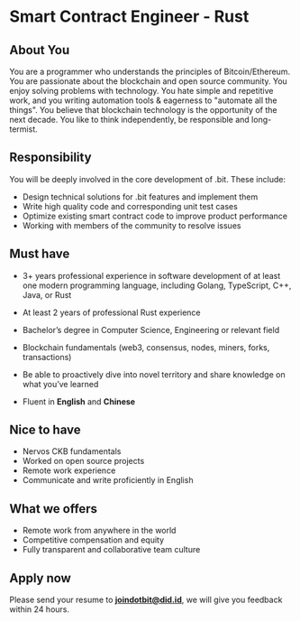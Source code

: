# Smart Contract Engineer - Rust

## About You

You are a programmer who understands the principles of Bitcoin/Ethereum. You are passionate about the blockchain and open source community. You enjoy solving problems with technology. You hate simple and repetitive work, and you writing automation tools & eagerness to "automate all the things". You believe that blockchain technology is the opportunity of the next decade. You like to think independently, be responsible and long-termist.

## Responsibility

You will be deeply involved in the core development of .bit. These include:

- Design technical solutions for .bit features and implement them
- Write high quality code and corresponding unit test cases
- Optimize existing smart contract code to improve product performance
- Working with members of the community to resolve issues

## Must have

- 3+ years professional experience in software development of at least one modern programming language, including Golang, TypeScript, C++, Java, or Rust

- At least 2 years of professional Rust experience

- Bachelor’s degree in Computer Science, Engineering or relevant field

- Blockchain fundamentals (web3, consensus, nodes, miners, forks, transactions)

- Be able to proactively dive into novel territory and share knowledge on what you’ve learned

- Fluent in **English** and **Chinese**

## Nice to have

- Nervos CKB fundamentals
- Worked on open source projects
- Remote work experience
- Communicate and write proficiently in English

## What we offers

- Remote work from anywhere in the world 
- Competitive compensation and equity
- Fully transparent and collaborative team culture

## Apply now

Please send your resume to **joindotbit@did.id**, we will give you feedback within 24 hours.

